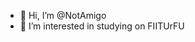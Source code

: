 - 👋 Hi, I’m @NotAmigo
- 👀 I’m interested in studying on FIITUrFU

<!---
NotAmigo/NotAmigo is a ✨ special ✨ repository because its `README.md` (this file) appears on your GitHub profile.
You can click the Preview link to take a look at your changes.
--->
